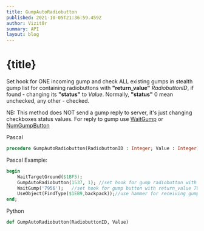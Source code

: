```yaml
---
title: GumpAutoRadiobutton
published: 2021-10-05T21:36:59.459Z
author: Vizit0r
summary: API
layout: blog
---
```


# {title}

Set hook for ONE incoming gump and check ALL existing gumps in stealth gump list for containing radiobuttons with **"return_value"** *RadiobuttonID*, if found - changing its **"status"** to *Value*. Normally,  **"status"** 0 mean unchecked, any other - checked.

NB: This method does NOT send a gump reply to server, it's just changing checkboxes status values. For reply to gump use [WaitGump](Api/WaitGump) or [NumGumpButton](Api/NumGumpButton)

Pascal

```pascal
procedure GumpAutoRadiobutton(RadiobuttonID : Integer; Value : Integer);
```


Pascal Example:
```pascal
begin
    WaitTargetGround($1BF5);  
    GumpAutoRadiobutton(1537, 1); //set hook for gump radiobutton with return_value 1537, to set its status to 1(checked)
    WaitGump('7956');   //set hook for gump button with return_value 7956. If found - send gump reply.
    UseObject(FindType($1EB9,backpack));//use hammer for receiving gump.
end;
```




Python

```python
def GumpAutoRadiobutton(RadiobuttonID, Value)
```


